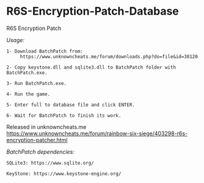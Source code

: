 # R6S-Encryption-Patch-Database
R6S Encryption Patch


*Usage:*

	1- Download BatchPatch from:
	     https://www.unknowncheats.me/forum/downloads.php?do=file&id=30120
	
	2- Copy keystone.dll and sqlite3.dll to BatchPatch folder with BatchPatch.exe.
	
	3- Run BatchPatch.exe.
	
	4- Run the game.
	
	5- Enter full to database file and click ENTER.
	
	6- Wait for BatchPatch to finish its work.


Released in unknowncheats.me
https://www.unknowncheats.me/forum/rainbow-six-siege/403298-r6s-encryption-patcher.html


*BatchPatch dependencies:*

	SQLite3: https://www.sqlite.org/
	
	KeyStone: https://www.keystone-engine.org/

